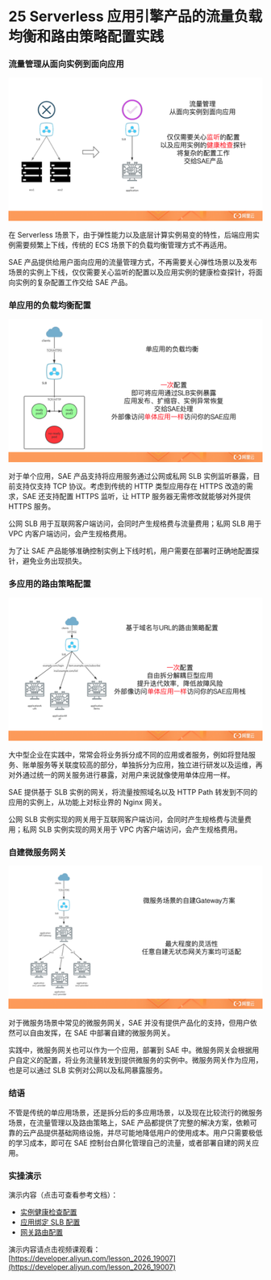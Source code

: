 # 25 Serverless 应用引擎产品的流量负载均衡和路由策略配置实践

### 流量管理从面向实例到面向应用

![image.png](assets/2020-10-19-032124.png)

在 Serverless 场景下，由于弹性能力以及底层计算实例易变的特性，后端应用实例需要频繁上下线，传统的 ECS 场景下的负载均衡管理方式不再适用。

SAE 产品提供给用户面向应用的流量管理方式，不再需要关心弹性场景以及发布场景的实例上下线，仅仅需要关心监听的配置以及应用实例的健康检查探针，将面向实例的复杂配置工作交给 SAE 产品。

### 单应用的负载均衡配置

![image.png](assets/2020-10-19-032125.png)

对于单个应用，SAE 产品支持将应用服务通过公网或私网 SLB 实例监听暴露，目前支持仅支持 TCP 协议。考虑到传统的 HTTP 类型应用存在 HTTPS 改造的需求，SAE 还支持配置 HTTPS 监听，让 HTTP 服务器无需修改就能够对外提供 HTTPS 服务。

公网 SLB 用于互联网客户端访问，会同时产生规格费与流量费用；私网 SLB 用于 VPC 内客户端访问，会产生规格费用。

为了让 SAE 产品能够准确控制实例上下线时机，用户需要在部署时正确地配置探针，避免业务出现损失。

### 多应用的路由策略配置

![image.png](assets/2020-10-19-032127.png)

大中型企业在实践中，常常会将业务拆分成不同的应用或者服务，例如将登陆服务、账单服务等关联度较高的部分，单独拆分为应用，独立进行研发以及运维，再对外通过统一的网关服务进行暴露，对用户来说就像使用单体应用一样。

SAE 提供基于 SLB 实例的网关，将流量按照域名以及 HTTP Path 转发到不同的应用的实例上，从功能上对标业界的 Nginx 网关。

公网 SLB 实例实现的网关用于互联网客户端访问，会同时产生规格费与流量费用；私网 SLB 实例实现的网关用于 VPC 内客户端访问，会产生规格费用。

### 自建微服务网关

![image.png](assets/2020-10-19-032128.png)

对于微服务场景中常见的微服务网关，SAE 并没有提供产品化的支持，但用户依然可以自由发挥，在 SAE 中部署自建的微服务网关。

实践中，微服务网关也可以作为一个应用，部署到 SAE 中。微服务网关会根据用户自定义的配置，将业务流量转发到提供微服务的实例中。微服务网关作为应用，也是可以通过 SLB 实例对公网以及私网暴露服务。

### 结语

不管是传统的单应用场景，还是拆分后的多应用场景，以及现在比较流行的微服务场景，在流量管理以及路由策略上，SAE 产品都提供了完整的解决方案，依赖可靠的云产品提供基础网络设施，并尽可能地降低用户的使用成本。用户只需要极低的学习成本，即可在 SAE 控制台白屏化管理自己的流量，或者部署自建的网关应用。

### 实操演示

演示内容（点击可查看参考文档）：

- [实例健康检查配置](https://help.aliyun.com/document_detail/96713.html)
- [应用绑定 SLB 配置](https://help.aliyun.com/document_detail/113305.html)
- [网关路由配置](https://help.aliyun.com/document_detail/148129.html)

演示内容请点击视频课观看：[https://developer.aliyun.com/lesson_2026_19007](https://developer.aliyun.com/lesson_2026_19007)
